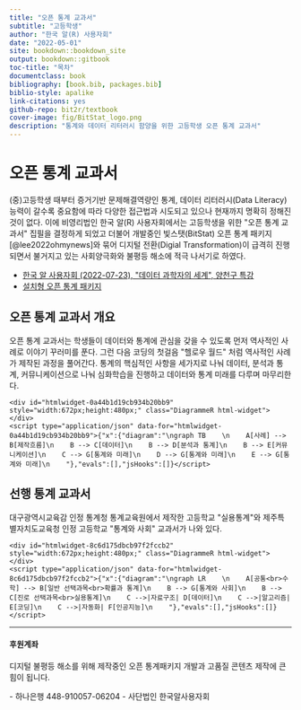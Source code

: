 ```yaml
--- 
title: "오픈 통계 교과서"
subtitle: "고등학생"
author: "한국 알(R) 사용자회"
date: "2022-05-01"
site: bookdown::bookdown_site
output: bookdown::gitbook
toc-title: "목차"   
documentclass: book
bibliography: [book.bib, packages.bib]
biblio-style: apalike
link-citations: yes
github-repo: bit2r/textbook
cover-image: fig/BitStat_logo.png
description: "통계와 데이터 리터러시 함양을 위한 고등학생 오픈 통계 교과서"
---
```




# 오픈 통계 교과서

(중)고등학생 때부터 증거기반 문제해결역량인 통계, 
데이터 리터러시(Data Literacy) 능력이 갈수록 중요함에 따라 다양한 접근법과 
시도되고 있으나 현재까지 명확히 정해진 것이 없다.
이에 비영리법인 한국 알(R) 사용자회에서는 고등학생을 위한 "오픈 통계 교과서"
집필을 결정하게 되었고 더불어 개발중인 빛스탯(BitStat) 오픈 통계 패키지[@lee2022ohmynews]와 묶어 
디지털 전환(Digial Transformation)이 급격히 진행되면서 불거지고 있는 
사회양극화와 불평등 해소에 적극 나서기로 하였다.


- [한국 알 사용자회 (2022-07-23), "데이터 과학자의 세계", 양천구 특강](http://aispiration.com/ds-authoring/ds-world-student.html)
- [설치형 오픈 통계 패키지](https://r2bit.com/Rcmdr/)

## 오픈 통계 교과서 개요

오픈 통계 교과서는 학생들이 데이터와 통계에 관심을 갖을 수 있도록 먼저 역사적인 사례로 이야기 꾸러미를 푼다.
그런 다음 코딩의 첫걸음 "헬로우 월드" 처럼 역사적인 사례가 제작된 과정을 풀어간다.
통계의 핵심적인 사항을 세가지로 나눠 데이터, 분석과 통계, 커뮤니케이션으로 나눠 심화학습을 진행하고
데이터와 통계 미래를 다루며 마무리한다.



```{=html}
<div id="htmlwidget-0a44b1d19cb934b20bb9" style="width:672px;height:480px;" class="DiagrammeR html-widget"></div>
<script type="application/json" data-for="htmlwidget-0a44b1d19cb934b20bb9">{"x":{"diagram":"\ngraph TB    \n    A[사례] --> B[제작흐름]\n    B --> C[데이터]\n    B --> D[분석과 통계]\n    B --> E[커뮤니케이션]\n    C --> G[통계와 미래]\n    D --> G[통계와 미래]\n    E --> G[통계와 미래]\n    "},"evals":[],"jsHooks":[]}</script>
```


## 선행 통계 교과서

대구광역시교육감 인정 통계청 통계교육원에서 제작한 고등학교 "실용통계"와 제주특별자치도교육청 인정 고등학교
"통계와 사회" 교과서가 나와 있다.


```{=html}
<div id="htmlwidget-8c6d175dbcb97f2fccb2" style="width:672px;height:480px;" class="DiagrammeR html-widget"></div>
<script type="application/json" data-for="htmlwidget-8c6d175dbcb97f2fccb2">{"x":{"diagram":"\ngraph LR    \n    A[공통<br>수학] --> B[일반 선택과목<br>확률과 통계]\n    B --> G[통계와 사회]\n    B --> C[진로 선택과목<br>실용통계]\n    C -->|자료구조| D[데이터]\n    C -->|알고리즘| E[코딩]\n    C -->|자동화| F[인공지능]\n    "},"evals":[],"jsHooks":[]}</script>
```


---

<h4> 후원계좌 </h4>

디지털 불평등 해소를 위해 제작중인 오픈 통계패키지 개발과 고품질 콘텐츠 제작에 큰 힘이 됩니다.

<div class="container">
  <div class="bd-callout bd-callout-primary">
      - 하나은행 448-910057-06204
      - 사단법인 한국알사용자회
  </div>
</div>



